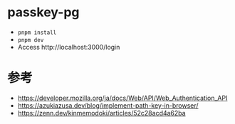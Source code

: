 # passkey-pg
- ``` pnpm install ```
- ``` pnpm dev ```
- Access http://localhost:3000/login

# 参考
- https://developer.mozilla.org/ja/docs/Web/API/Web_Authentication_API
- https://azukiazusa.dev/blog/implement-path-key-in-browser/
- https://zenn.dev/kinmemodoki/articles/52c28acd4a62ba
